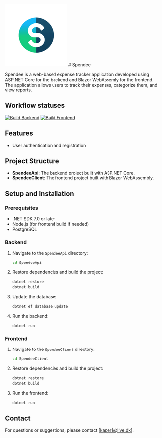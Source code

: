 <img src="images/spendee-logo.png" alt="Spendee Logo" width="200" height="200">
# Spendee

Spendee is a web-based expense tracker application developed using ASP.NET Core for the backend and Blazor WebAssemly for the frontend. The application allows users to track their expenses, categorize them, and view reports.

## Workflow statuses
[![Build Backend](https://github.com/Kalleman1/Spendee/actions/workflows/backend-build.yml/badge.svg)](https://github.com/Kalleman1/Spendee/actions/workflows/backend-build.yml)
[![Build Frontend](https://github.com/Kalleman1/Spendee/actions/workflows/frontend-build.yml/badge.svg)](https://github.com/Kalleman1/Spendee/actions/workflows/frontend-build.yml)

## Features

- User authentication and registration

## Project Structure

- **SpendeeApi**: The backend project built with ASP.NET Core.
- **SpendeeClient**: The frontend project built with Blazor WebAssembly.

## Setup and Installation

### Prerequisites

- .NET SDK 7.0 or later
- Node.js (for frontend build if needed)
- PostgreSQL

### Backend

1. Navigate to the `SpendeeApi` directory:
    ```bash
    cd SpendeeApi
    ```

2. Restore dependencies and build the project:
    ```bash
    dotnet restore
    dotnet build
    ```

3. Update the database:
    ```bash
    dotnet ef database update
    ```

4. Run the backend:
    ```bash
    dotnet run
    ```

### Frontend

1. Navigate to the `SpendeeClient` directory:
    ```bash
    cd SpendeeClient
    ```

2. Restore dependencies and build the project:
    ```bash
    dotnet restore
    dotnet build
    ```

3. Run the frontend:
    ```bash
    dotnet run
    ```

## Contact

For questions or suggestions, please contact [kaper1@live.dk].